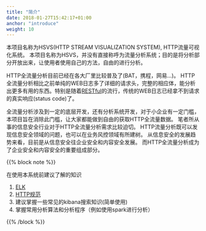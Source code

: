 ```yaml
---
title: "简介"
date: 2018-01-27T15:42:17+01:00
anchor: "introduce"
weight: 10
---
```


本项目名称为HSVS(HTTP STREAM VISUALIZATION SYSTEM), HTTP流量可视化系统。 本项目名称为HSVS，并没有直接称呼为流量分析系统；目的是将分析部分开放出来，让使用者使用自己的方法，自由的进行分析。

HTTP全流量分析目前已经在各大厂里比较普及了(BAT，携程，网易...)。 HTTP全流量分析相比之前单纯的WEB日志多了详细的请求头，完整的相应体，能分析出更多有用的东西。特别是随着[RESTful](https://en.wikipedia.org/wiki/Representational_state_transfer)的流行，传统的WEB日志已经拿不到请求的真实响应(status code)了。 

全流量分析涉及到一定的底层开发，还有分析系统开发，对于小企业有一定门槛，本项目旨在消除此门槛，让大家都能做到自由的获取HTTP全流量数据。 笔者所从事的信息安全行业对于HTTP全流量分析需求比较迫切。 HTTP流量分析既可以发现信息安全领域的问题，也可以在业务风控领域有所建树。 从信息安全的发展趋势来看，目前是从信息安全往企业安全和内容安全发展。 而HTTP全流量分析成为了企业安全和内容安全的重要组成部分。 

{{% block note %}}

在使用本系统前建议了解的知识  
1. [ELK](https://www.elastic.co)  
2. [HTTP规范](https://www.w3.org/Protocols/rfc2616/rfc2616-sec8.html)  
3. 建议掌握一些常见的kibana搜索知识(简单使用)  
4. 掌握常用分析算法和分析程序（例如使用spark进行分析）  


{{% /block %}}
